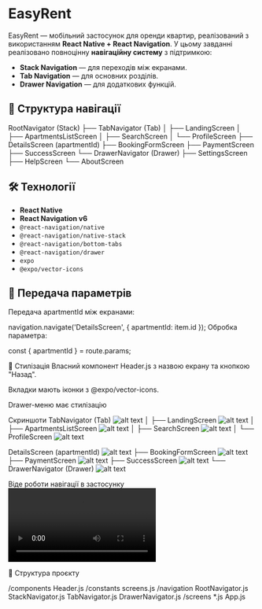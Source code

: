 # EasyRent

EasyRent — мобільний застосунок для оренди квартир, реалізований з використанням **React Native + React Navigation**. У цьому завданні реалізовано повноцінну **навігаційну систему** з підтримкою:

- **Stack Navigation** — для переходів між екранами.
- **Tab Navigation** — для основних розділів.
- **Drawer Navigation** — для додаткових функцій.

## 📂 Структура навігації

RootNavigator (Stack)
├── TabNavigator (Tab)
│ ├── LandingScreen
│ ├── ApartmentsListScreen
│ ├── SearchScreen
│ └── ProfileScreen
├── DetailsScreen (apartmentId)
├── BookingFormScreen
├── PaymentScreen
├── SuccessScreen
└── DrawerNavigator (Drawer)
├── SettingsScreen
├── HelpScreen
└── AboutScreen

## 🛠️ Технології

- **React Native**
- **React Navigation v6**
- `@react-navigation/native`
- `@react-navigation/native-stack`
- `@react-navigation/bottom-tabs`
- `@react-navigation/drawer`
- `expo`
- `@expo/vector-icons`

## 🔄 Передача параметрів

Передача apartmentId між екранами:

navigation.navigate('DetailsScreen', { apartmentId: item.id });
Обробка параметра:

const { apartmentId } = route.params;

💅 Стилізація
Власний компонент Header.js з назвою екрану та кнопкою "Назад".

Вкладки мають іконки з @expo/vector-icons.

Drawer-меню має стилізацію

Скриншоти
TabNavigator (Tab)
![alt text](img/HomeScreen.jpg)
│ ├── LandingScreen
![alt text](img/LandingScreen.jpg)
│ ├── ApartmentsListScreen
![alt text](img/ApartmentDetailsScreen.jpg)
│ ├── SearchScreen
![alt text](img/FiltersScreen.jpg)
│ └── ProfileScreen
![alt text](img/ProfileScreen.jpg)

DetailsScreen (apartmentId)
![alt text](img/ApartmentDetailsScreen.jpg)
├── BookingFormScreen
![alt text](img/BookingFormScreen.jpg)
├── PaymentScreen
![alt text](img/PaymentScreen.jpg)
├── SuccessScreen
![alt text](img/SuccessScreen.jpg)
└── DrawerNavigator (Drawer)
![alt text](img/DrawerNavigation.jpg)

Віде роботи навігації в застосунку
<video controls src="img/video_2025-06-16_20-00-55.mp4" title="Title"></video>

📁 Структура проєкту

/components
Header.js
/constants
screens.js
/navigation
RootNavigator.js
StackNavigator.js
TabNavigator.js
DrawerNavigator.js
/screens
\*.js
App.js
